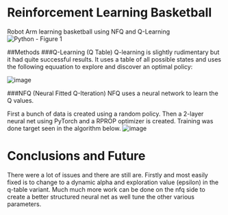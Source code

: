 # Reinforcement Learning Basketball
Robot Arm learning basketball using NFQ and Q-Learning
![Python - Figure 1](https://user-images.githubusercontent.com/14778866/118384969-b50ca400-b5d8-11eb-852b-d26a0e4771f8.gif)

##Methods
###Q-Learning (Q Table)
Q-learning is slightly rudimentary but it had quite successful results. It uses a table of all possible states and uses the following equuation to explore and discover an optimal policy:

![image](https://user-images.githubusercontent.com/14778866/118385001-1f254900-b5d9-11eb-99ad-3978cb74d18c.png)


###NFQ (Neural Fitted Q-Iteration)
NFQ uses a neural network to learn the Q values.

First a bunch of data is created using a random policy. Then a 2-layer neural net using PyTorch and a RPROP optimizer is created. Training was done target seen in the algorithm below.
![image](https://user-images.githubusercontent.com/14778866/118385043-80e5b300-b5d9-11eb-9021-c87c3cdfd38a.png)


# Conclusions and Future 
There were a lot of issues and there are still are. Firstly and most easily fixed is to change to a dynamic alpha and exploration value (epsilon) in the q-table variant. Much much more work can be done on the nfq side to create a better structured neural net as well tune the other various parameters.
